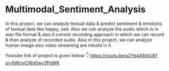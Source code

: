 # Multimodal_Sentiment_Analysis
In this project, we can analyze textual data & predict sentiment & emotions of textual data like happy, sad. Also we can analyze the audio which is in wav file format & also it consist recording approach in which we can record & then analyze of recorded audio. Also in this project, we can analyze human image also video streaming are inbuild in it.

Youtube link of project is given below 👇
https://youtu.be/u2Yq4A5htU8?si=6WcjyCWq0wy3PoWK
